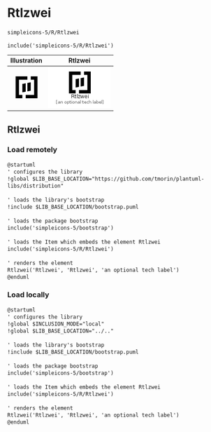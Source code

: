# Rtlzwei


```text
simpleicons-5/R/Rtlzwei
```

```text
include('simpleicons-5/R/Rtlzwei')
```



| Illustration | Rtlzwei |
| :---: | :---: |
| ![illustration for Illustration](../../simpleicons-5/R/Rtlzwei.png) | ![illustration for Rtlzwei](../../simpleicons-5/R/Rtlzwei.Local.png) |




## Rtlzwei

### Load remotely
```plantuml
@startuml
' configures the library
!global $LIB_BASE_LOCATION="https://github.com/tmorin/plantuml-libs/distribution"

' loads the library's bootstrap
!include $LIB_BASE_LOCATION/bootstrap.puml

' loads the package bootstrap
include('simpleicons-5/bootstrap')

' loads the Item which embeds the element Rtlzwei
include('simpleicons-5/R/Rtlzwei')

' renders the element
Rtlzwei('Rtlzwei', 'Rtlzwei', 'an optional tech label')
@enduml
```

### Load locally
```plantuml
@startuml
' configures the library
!global $INCLUSION_MODE="local"
!global $LIB_BASE_LOCATION="../.."

' loads the library's bootstrap
!include $LIB_BASE_LOCATION/bootstrap.puml

' loads the package bootstrap
include('simpleicons-5/bootstrap')

' loads the Item which embeds the element Rtlzwei
include('simpleicons-5/R/Rtlzwei')

' renders the element
Rtlzwei('Rtlzwei', 'Rtlzwei', 'an optional tech label')
@enduml
```

